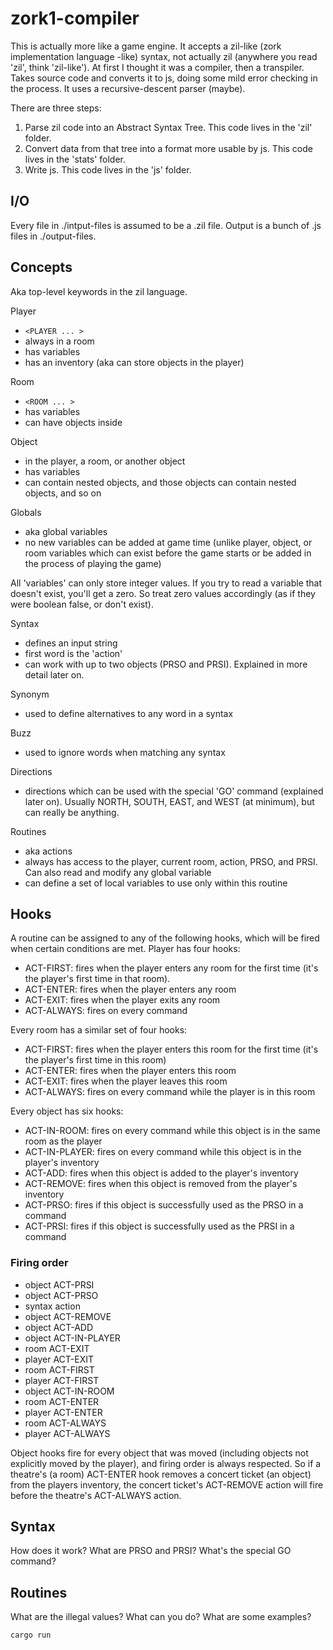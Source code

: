 # zork1-compiler

This is actually more like a game engine. It accepts a zil-like (zork implementation language -like) syntax, not actually zil (anywhere you read 'zil', think 'zil-like'). At first I thought it was a compiler, then a transpiler. Takes source code and converts it to js, doing some mild error checking in the process. It uses a recursive-descent parser (maybe).

There are three steps:

1. Parse zil code into an Abstract Syntax Tree. This code lives in the 'zil' folder.
2. Convert data from that tree into a format more usable by js. This code lives in the 'stats' folder.
3. Write js. This code lives in the 'js' folder.

## I/O

Every file in ./intput-files is assumed to be a .zil file. Output is a bunch of .js files in ./output-files.

## Concepts

Aka top-level keywords in the zil language.

Player

- `<PLAYER ... >`
- always in a room
- has variables
- has an inventory (aka can store objects in the player)

Room

- `<ROOM ... >`
- has variables
- can have objects inside

Object

- in the player, a room, or another object
- has variables
- can contain nested objects, and those objects can contain nested objects, and so on

Globals

- aka global variables
- no new variables can be added at game time (unlike player, object, or room variables which can exist before the game starts or be added in the process of playing the game)

All 'variables' can only store integer values. If you try to read a variable that doesn't exist, you'll get a zero. So treat zero values accordingly (as if they were boolean false, or don't exist).

Syntax

- defines an input string
- first word is the 'action'
- can work with up to two objects (PRSO and PRSI). Explained in more detail later on.

Synonym

- used to define alternatives to any word in a syntax

Buzz

- used to ignore words when matching any syntax

Directions

- directions which can be used with the special 'GO' command (explained later on). Usually NORTH, SOUTH, EAST, and WEST (at minimum), but can really be anything.

Routines

- aka actions
- always has access to the player, current room, action, PRSO, and PRSI. Can also read and modify any global variable
- can define a set of local variables to use only within this routine

## Hooks

A routine can be assigned to any of the following hooks, which will be fired when certain conditions are met.
Player has four hooks:

- ACT-FIRST: fires when the player enters any room for the first time (it's the player's first time in that room).
- ACT-ENTER: fires when the player enters any room
- ACT-EXIT: fires when the player exits any room
- ACT-ALWAYS: fires on every command

Every room has a similar set of four hooks:

- ACT-FIRST: fires when the player enters this room for the first time (it's the player's first time in this room)
- ACT-ENTER: fires when the player enters this room
- ACT-EXIT: fires when the player leaves this room
- ACT-ALWAYS: fires on every command while the player is in this room

Every object has six hooks:

- ACT-IN-ROOM: fires on every command while this object is in the same room as the player
- ACT-IN-PLAYER: fires on every command while this object is in the player's inventory
- ACT-ADD: fires when this object is added to the player's inventory
- ACT-REMOVE: fires when this object is removed from the player's inventory
- ACT-PRSO: fires if this object is successfully used as the PRSO in a command
- ACT-PRSI: fires if this object is successfully used as the PRSI in a command

### Firing order

- object ACT-PRSI
- object ACT-PRSO
- syntax action
- object ACT-REMOVE
- object ACT-ADD
- object ACT-IN-PLAYER
- room ACT-EXIT
- player ACT-EXIT
- room ACT-FIRST
- player ACT-FIRST
- object ACT-IN-ROOM
- room ACT-ENTER
- player ACT-ENTER
- room ACT-ALWAYS
- player ACT-ALWAYS

Object hooks fire for every object that was moved (including objects not explicitly moved by the player), and firing order is always respected. So if a theatre's (a room) ACT-ENTER hook removes a concert ticket (an object) from the players inventory, the concert ticket's ACT-REMOVE action will fire before the theatre's ACT-ALWAYS action.

## Syntax

How does it work? What are PRSO and PRSI? What's the special GO command?

## Routines

What are the illegal values? What can you do? What are some examples?

`cargo run`
